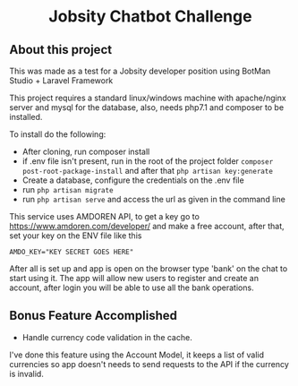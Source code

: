 <h1 align="center">Jobsity Chatbot Challenge</h1>

## About this project

This was made as a test for a Jobsity developer position using BotMan Studio + Laravel Framework

This project requires a standard linux/windows machine with apache/nginx server and mysql for the database, also, needs php7.1 and composer to be installed.

To install do the following:

- After cloning, run composer install
- if .env file isn't present, run in the root of the project folder `composer post-root-package-install` and after that `php artisan key:generate`
- Create a database, configure the credentials on the .env file
- run `php artisan migrate`
- run `php artisan serve` and access the url as given in the command line

This service uses AMDOREN API, to get a key go to https://www.amdoren.com/developer/ and make a free account, after that, set your key on the ENV file like this

    AMDO_KEY="KEY SECRET GOES HERE"

After all is set up and app is open on the browser type 'bank' on the chat to start using it. The app will allow new users to register and create an account, after login you will be able to use all the bank operations.

## Bonus Feature Accomplished

- Handle currency code validation in the cache.

I've done this feature using the Account Model, it keeps a list of valid currencies so app doesn't needs to send requests to the API if the currency is invalid.